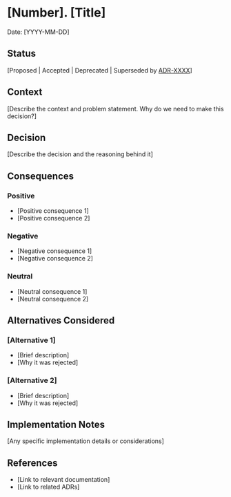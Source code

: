 # [Number]. [Title]

Date: [YYYY-MM-DD]

## Status

[Proposed | Accepted | Deprecated | Superseded by [ADR-XXXX](XXXX-title.md)]

## Context

[Describe the context and problem statement. Why do we need to make this decision?]

## Decision

[Describe the decision and the reasoning behind it]

## Consequences

### Positive
- [Positive consequence 1]
- [Positive consequence 2]

### Negative
- [Negative consequence 1]
- [Negative consequence 2]

### Neutral
- [Neutral consequence 1]
- [Neutral consequence 2]

## Alternatives Considered

### [Alternative 1]
- [Brief description]
- [Why it was rejected]

### [Alternative 2]
- [Brief description]
- [Why it was rejected]

## Implementation Notes

[Any specific implementation details or considerations]

## References

- [Link to relevant documentation]
- [Link to related ADRs]